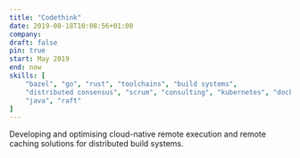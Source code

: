 ```yaml
---
title: "Codethink"
date: 2019-08-18T10:08:56+01:00
company:
draft: false
pin: true
start: May 2019
end: now
skills: [
    "bazel", "go", "rust", "toolchains", "build systems", 
    "distributed consensus", "scrum", "consulting", "kubernetes", "docker",
    "java", "raft"
]
---
```


Developing and optimising cloud-native remote execution and remote 
caching solutions for distributed build systems.
